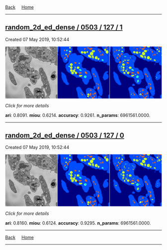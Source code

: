 
[Back](..)&nbsp;&nbsp;&nbsp;&nbsp;&nbsp;[Home](https://leapmanlab.github.io/snapshots)

---

<div class="summary"><a href="1"><h2>random_2d_ed_dense / 0503 / 127 / 1</h2></a><p>Created 07 May 2019, 10:52:44
</p><a href="1"><img src="1/media/summary.png" align="center"></a><p>
<i>Click for more details</i>
</p></div>

**ari**: 0.8091. **miou**: 0.6214. **accuracy**: 0.9261. **n_params**: 6961561.0000. 

---

<div class="summary"><a href="0"><h2>random_2d_ed_dense / 0503 / 127 / 0</h2></a><p>Created 07 May 2019, 10:52:44
</p><a href="0"><img src="0/media/summary.png" align="center"></a><p>
<i>Click for more details</i>
</p></div>

**ari**: 0.8160. **miou**: 0.6124. **accuracy**: 0.9295. **n_params**: 6961561.0000. 

---

[Back](..)&nbsp;&nbsp;&nbsp;&nbsp;&nbsp;[Home](https://leapmanlab.github.io/snapshots)

---